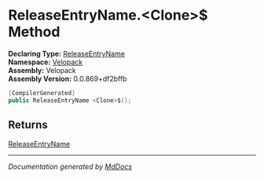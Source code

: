 ﻿<!--  
  <auto-generated>   
    The contents of this file were generated by a tool.  
    Changes to this file may be list if the file is regenerated  
  </auto-generated>   
-->

# ReleaseEntryName.\<Clone\>$ Method

**Declaring Type:** [ReleaseEntryName](../index.md)  
**Namespace:** [Velopack](../../index.md)  
**Assembly:** Velopack  
**Assembly Version:** 0.0.869+df2bffb

```csharp
[CompilerGenerated]
public ReleaseEntryName <Clone>$();
```

## Returns

[ReleaseEntryName](../index.md)

___

*Documentation generated by [MdDocs](https://github.com/ap0llo/mddocs)*
